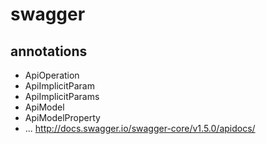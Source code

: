 # swagger

## annotations 
- ApiOperation
- ApiImplicitParam
- ApiImplicitParams
- ApiModel
- ApiModelProperty
- ...
http://docs.swagger.io/swagger-core/v1.5.0/apidocs/


